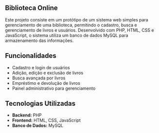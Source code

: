 ## Biblioteca Online

Este projeto consiste em um protótipo de um sistema web simples para gerenciamento de uma biblioteca, permitindo o cadastro, busca e gerenciamento de livros e usuários. Desenvolvido com PHP, HTML, CSS e JavaScript, o sistema utiliza um banco de dados MySQL para armazenamento das informações.

## Funcionalidades

- Cadastro e login de usuários
- Adição, edição e exclusão de livros
- Busca avançada por livros
- Empréstimo e devolução de livros
- Painel administrativo para gerenciamento

## Tecnologias Utilizadas

- **Backend:** PHP
- **Frontend:** HTML, CSS, JavaScript
- **Banco de Dados:** MySQL
